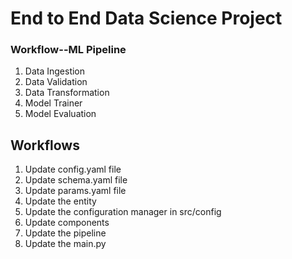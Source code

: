# End to End Data Science Project

### Workflow--ML Pipeline

1. Data Ingestion
2. Data Validation
3. Data Transformation
4. Model Trainer
5. Model Evaluation

## Workflows

1. Update config.yaml file
2. Update schema.yaml file
3. Update params.yaml file
4. Update the entity
5. Update the configuration manager in src/config 
6. Update components
7. Update the pipeline
8. Update the main.py 












